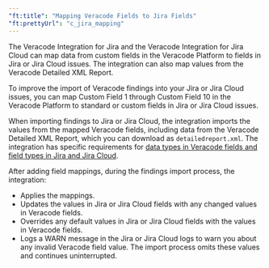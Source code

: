 ```yaml
---
"ft:title": "Mapping Veracode Fields to Jira Fields"
"ft:prettyUrl": "c_jira_mapping"
---
```

The Veracode Integration for Jira and the Veracode Integration for Jira Cloud can map data from custom fields in the Veracode Platform to fields in Jira or Jira Cloud issues. The integration can also map values from the Veracode Detailed XML Report.

To improve the import of Veracode findings into your Jira or Jira Cloud issues, you can map Custom Field 1 through Custom Field 10 in the Veracode Platform to standard or custom fields in Jira or Jira Cloud issues.

When importing findings to Jira or Jira Cloud, the integration imports the values from the mapped Veracode fields, including data from the Veracode Detailed XML Report, which you can download as `detailedreport.xml`. The integration has specific requirements for [data types in Veracode fields and field types in Jira and Jira Cloud](03_mapping_jira_data_types_fields_types.md).

After adding field mappings, during the findings import process, the integration:

- Applies the mappings.
- Updates the values in Jira or Jira Cloud fields with any changed values in Veracode fields.
- Overrides any default values in Jira or Jira Cloud fields with the values in Veracode fields.
- Logs a WARN message in the Jira or Jira Cloud logs to warn you about any invalid Veracode field value. The import process omits these values and continues uninterrupted.